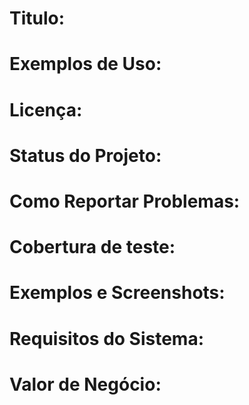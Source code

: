 # Titulo: 
# Exemplos de Uso:
# Licença:
# Status do Projeto:
# Como Reportar Problemas:
# Cobertura de teste:
# Exemplos e Screenshots:
# Requisitos do Sistema:
# Valor de Negócio:
